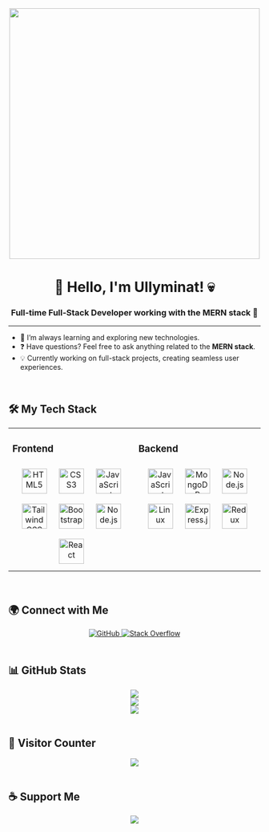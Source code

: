 <div align="center">
  <img src="https://i.pinimg.com/originals/74/5c/7a/745c7acafdd96f65086dd95d51e253ec.gif" align="center" height="500"/>
</div>

# <div align="center"> 👋 Hello, I'm Ullyminat! 💀 </div>

### <div align="center">Full-time Full-Stack Developer working with the MERN stack 🚀</div>

---

- 🌱 I’m always learning and exploring new technologies.
- ❓ Have questions? Feel free to ask anything related to the **MERN stack**.
- 💡 Currently working on full-stack projects, creating seamless user experiences.

<br/>

## 🛠 My Tech Stack

<table>
<tr>
  <td valign="top" width="40%">
  
  ### Frontend
<div align="center">  
<a href="https://en.wikipedia.org/wiki/HTML5" target="_blank"><img style="margin: 10px" src="https://profilinator.rishav.dev/skills-assets/html5-original-wordmark.svg" alt="HTML5" height="50" /></a>  
<a href="https://www.w3schools.com/css/" target="_blank"><img style="margin: 10px" src="https://profilinator.rishav.dev/skills-assets/css3-original-wordmark.svg" alt="CSS3" height="50" /></a>  
<a href="https://www.javascript.com/" target="_blank"><img style="margin: 10px" src="https://profilinator.rishav.dev/skills-assets/javascript-original.svg" alt="JavaScript" height="50" /></a>  
<a href="https://www.tailwindcss.com/" target="_blank"><img style="margin: 10px" src="https://profilinator.rishav.dev/skills-assets/tailwindcss.svg" alt="Tailwind CSS" height="50" /></a>  
<a href="https://getbootstrap.com/docs/3.4/javascript/" target="_blank"><img style="margin: 10px" src="https://profilinator.rishav.dev/skills-assets/bootstrap-plain.svg" alt="Bootstrap" height="50" /></a>  
<a href="https://nodejs.org/" target="_blank"><img style="margin: 10px" src="https://profilinator.rishav.dev/skills-assets/nodejs-original-wordmark.svg" alt="Node.js" height="50" /></a>  
<a href="https://reactjs.org/" target="_blank"><img style="margin: 10px" src="https://profilinator.rishav.dev/skills-assets/react-original-wordmark.svg" alt="React" height="50" /></a>  
</div>

  </td>
  <td valign="top" width="40%">

  ### Backend
<div align="center">  
<a href="https://www.javascript.com/" target="_blank"><img style="margin: 10px" src="https://profilinator.rishav.dev/skills-assets/javascript-original.svg" alt="JavaScript" height="50" /></a>  
<a href="https://www.mongodb.com/" target="_blank"><img style="margin: 10px" src="https://profilinator.rishav.dev/skills-assets/mongodb-original-wordmark.svg" alt="MongoDB" height="50" /></a>  
<a href="https://nodejs.org/" target="_blank"><img style="margin: 10px" src="https://profilinator.rishav.dev/skills-assets/nodejs-original-wordmark.svg" alt="Node.js" height="50" /></a>  
<a href="https://www.linux.org/" target="_blank"><img style="margin: 10px" src="https://profilinator.rishav.dev/skills-assets/linux-original.svg" alt="Linux" height="50" /></a>  
<a href="https://expressjs.com/" target="_blank"><img style="margin: 10px" src="https://profilinator.rishav.dev/skills-assets/express-original-wordmark.svg" alt="Express.js" height="50" /></a>  
<a href="https://redux.js.org/" target="_blank"><img style="margin: 10px" src="https://profilinator.rishav.dev/skills-assets/redux-original.svg" alt="Redux" height="50" /></a>  
</div>

  </td>
</tr>
</table>

<br/>

## 🌍 Connect with Me
<div align="center">
  <a href="https://github.com/Ullyminat" target="_blank">
    <img src="https://img.shields.io/badge/github-%2324292e.svg?&style=for-the-badge&logo=github&logoColor=white" alt="GitHub" style="margin-bottom: 5px;" />
  </a>
  <a href="https://stackoverflow.com/users/Ullyminat" target="_blank">
    <img src="https://img.shields.io/badge/stackoverflow-%23F28032.svg?&style=for-the-badge&logo=stackoverflow&logoColor=white" alt="Stack Overflow" style="margin-bottom: 5px;" />
  </a>  
</div>

<br/>

## 📊 GitHub Stats
<div align="center" style="display: flex; justify-content: center; gap: 20px;">
  <img src="https://github-readme-stats.vercel.app/api?username=Ullyminat&show_icons=true&count_private=true&hide_border=true" align="center" />
</div>

<div align="center">
  <img src="https://github-readme-stats.vercel.app/api/top-langs/?username=Ullyminat&hide_border=true&layout=compact" align="center" />
</div>

<div align="center">
  <img src="https://www.codewars.com/users/Ullyminat/badges/large" align="center" />
</div>

<br/>

## 👀 Visitor Counter
<div align="center">
  <img src="https://komarev.com/ghpvc/?username=Ullyminat&&style=flat-square" align="center" />
</div>

<br/>

## ☕ Support Me
<div align="center">
  <a href="https://www.buymeacoffee.com/Ullyminat" target="_blank">
    <img src="https://img.shields.io/badge/Donate-Buy%20Me%20A%20Coffee-orange.svg?style=flat-square&logo=buymeacoffee" align="center" />
  </a>
</div>

<br/>
